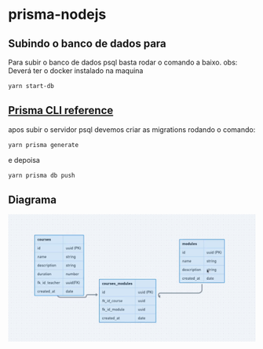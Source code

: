 # prisma-nodejs

## Subindo o banco de dados para
Para subir o banco de dados psql basta rodar o comando a baixo.
obs: Deverá ter o docker instalado na maquina

```md
yarn start-db
```
 ## [Prisma CLI reference](https://www.prisma.io/docs/reference/api-reference/command-reference)


apos subir o servidor psql devemos criar as migrations rodando o comando:
```md
yarn prisma generate
```
e depoisa
```md
yarn prisma db push
```

## Diagrama
![images](./src/img/many_to_many.png)